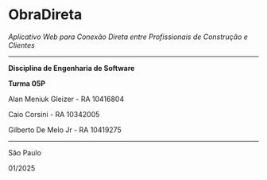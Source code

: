 # ObraDireta
_Aplicativo Web para Conexão Direta entre Profissionais de Construção e Clientes_

***


**Disciplina de Engenharia de Software**

**Turma 05P**


Alan Meniuk Gleizer - RA 10416804

Caio Corsini - RA 10342005

Gilberto De Melo Jr - RA 10419275


***


São Paulo

01/2025

